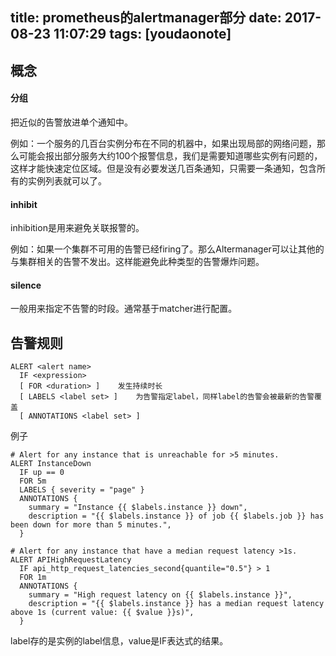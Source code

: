 
title: prometheus的alertmanager部分
date: 2017-08-23 11:07:29
tags: [youdaonote]
---

概念
---

#### 分组
把近似的告警放进单个通知中。

例如：一个服务的几百台实例分布在不同的机器中，如果出现局部的网络问题，那么可能会报出部分服务大约100个报警信息，我们是需要知道哪些实例有问题的，这样才能快速定位区域。但是没有必要发送几百条通知，只需要一条通知，包含所有的实例列表就可以了。

#### inhibit
inhibition是用来避免关联报警的。

例如：如果一个集群不可用的告警已经firing了。那么Altermanager可以让其他的与集群相关的告警不发出。这样能避免此种类型的告警爆炸问题。

#### silence

一般用来指定不告警的时段。通常基于matcher进行配置。

告警规则
---
```
ALERT <alert name>
  IF <expression>
  [ FOR <duration> ]    发生持续时长
  [ LABELS <label set> ]    为告警指定label，同样label的告警会被最新的告警覆盖
  [ ANNOTATIONS <label set> ]
```

例子
```
# Alert for any instance that is unreachable for >5 minutes.
ALERT InstanceDown
  IF up == 0
  FOR 5m
  LABELS { severity = "page" }
  ANNOTATIONS {
    summary = "Instance {{ $labels.instance }} down",
    description = "{{ $labels.instance }} of job {{ $labels.job }} has been down for more than 5 minutes.",
  }

# Alert for any instance that have a median request latency >1s.
ALERT APIHighRequestLatency
  IF api_http_request_latencies_second{quantile="0.5"} > 1
  FOR 1m
  ANNOTATIONS {
    summary = "High request latency on {{ $labels.instance }}",
    description = "{{ $labels.instance }} has a median request latency above 1s (current value: {{ $value }}s)",
  }
```

label存的是实例的label信息，value是IF表达式的结果。
